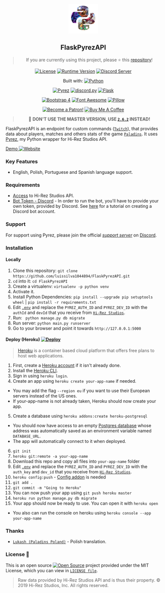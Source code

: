 
<div  align="center">
<a href="https://github.com/luissilva1044894/FlaskPyrezAPI" title="FlaskPyrezAPI - Github repository" alt="FlaskPyrezAPI · Github repository"><img src="./data/static/img/pyrez.png" height="96" width="96"></a>

## FlaskPyrezAPI

> If you are currently using this project, please ⭐️ this [repository][github-repo]!

[![License](https://img.shields.io/github/license/luissilva1044894/FlaskPyrezAPI.svg?logo=github&logoColor=white&logoWidth=10style=plastic)](./LICENSE "FlaskPyrezAPI · LICENSE")
[![Runtime Version](https://img.shields.io/pypi/pyversions/flask.svg?style=plastic&logo=python&logoColor=white&logoWidth=10)](https://pypi.org/project/pyrez "Python Runtime Versions")
[![Discord Server](https://img.shields.io/discord/549020573846470659.svg?logo=discord&logoColor=white&logoWidth=10&style=plastic)](https://discord.gg/XkydRPS "Support Server · Discord")

Built with:  [![Python](https://img.shields.io/badge/Python-3.7.6-blue.svg?style=plastic&logo=python&logoWidth=15&logoColor=white)](https://docs.python.org/3.7/whatsnew/changelog.html#python-3-7-6-final "Python 3.7.6")

[![Pyrez](https://img.shields.io/badge/Pyrez-1.1.0.2-00bb88.svg?logo=github&logoColor=white&style=plastic)](https://github.com/luissilva1044894/Pyrez/tree/1.1.x "Pyrez · 1.1.0.2")
[![discord.py][badge-discord-py]][discord-py]
[![Flask](https://img.shields.io/badge/Flask-1.1.1-orange.svg?logo=flask&logoColor=white&style=plastic)](https://pypi.org/project/Flask/1.1.1/ "Flask · 1.1.1")

[![Bootstrap 4](https://img.shields.io/badge/Bootstrap-4.4.1-orange.svg?logo=bootstrap&logoColor=white&style=plastic)](https://getbootstrap.com/docs/4.4/getting-started/introduction/ "Bootstrap · 4.4.1")
[![Font Awesome](https://img.shields.io/badge/Font_Awesome-5.12.1-orange.svg?style=plastic)](https://github.com/FortAwesome/Font-Awesome/blob/master/CHANGELOG.md#5121---2020-02-04 "Font Awesome · 5.12.1")
[![Pillow][badge-pillow]][pillow]

[![Become a Patron!][bagde-patreon]](https://www.patreon.com/bePatron?u=14686910 "Become a Patron!")
<a href="https://www.buymeacoff.ee/Nonsocial" target="_blank"><img src="https://www.buymeacoffee.com/assets/img/custom_images/orange_img.png" alt="Buy Me A Coffee" style="height: 41px !important;width: 174px !important;box-shadow: 0px 3px 2px 0px rgba(190, 190, 190, 0.5) !important;-webkit-box-shadow: 0px 3px 2px 0px rgba(190, 190, 190, 0.5) !important;" ></a>

> :construction: **DON'T USE THE MASTER VERSION, USE [`2.6.2`](https://github.com/luissilva1044894/FlaskPyrezAPI/tree/v2.6.2) INSTEAD!**

</div>

FlaskPyrezAPI is an endpoint for custom commands ([`Twitch`](https://twitch.tv "Twitch")), that provides data about players, matches and others stats of the game [`Paladins`](https://paladins.com "Paladins Game"). It uses [Pyrez](https://github.com/luissilva1044894/Pyrez "Pyrez · Github repository"), my Python wrapper for Hi-Rez Studios API.

[Demo ![Website](https://img.shields.io/website/https/nonsocial.herokuapp.com.svg?logo=heroku&logoColor=white&)](https://nonsocial.herokuapp.com/)

### Key Features
 * English, Polish, Portuguese and Spanish language support.

### Requirements
- [Access](https://pyrez.readthedocs.io/en/stable/gettingstarted.html#registration "Form access to Hi-Rez Studios API") to Hi-Rez Studios API.
- [Bot Token - Discord](https://discordapp.com/developers/applications/me) - In order to run the bot, you'll have to provide your own token, provided by Discord. See [here](https://github.com/reactiflux/discord-irc/wiki/Creating-a-discord-bot-&-getting-a-token) for a tutorial on creating a Discord bot account.

### Support
For support using Pyrez, please join the official [*support server*](
https://discord.gg/XkydRPS "Support Server · Discord") on [Discord](https://discordapp.com/ "Discord App").

### Installation
#### Locally
1. Clone this repository: `git clone https://github.com/luissilva1044894/FlaskPyrezAPI.git`
2. ``cd`` into it: `cd FlaskPyrezAPI`
3. Create a virtualenv: `virtualenv -p python venv`
4. Activate it.
5. Install Python Dependencies: `pip install --upgrade pip setuptools wheel` | `pip install -r requirements.txt`
6. Edit [`.env`](./.env.example) and replace the `PYREZ_AUTH_ID` and `PYREZ_DEV_ID` with the `authId` and `devId` that you receive from [`Hi-Rez Studios`](https://luissilva1044894.github.io/Pyrez/docs#registration "Form access to Hi-Rez Studios API").
7. Run: ` python manage.py db migrate`
8. Run server: `python main.py runserver`
9. Go to your browser and point it towards `http://127.0.0.1:5000`

#### Deploy (Heroku) [![Deploy](https://www.herokucdn.com/deploy/button.svg)](https://heroku.com/deploy?template=https://github.com/luissilva1044894/FlaskPyrezAPI/tree/master "Deploy to Heroku")

> [Heroku](https://heroku.com/) is a container based cloud platform that offers free plans to host web applications.

1. First, create a [Heroku account](https://id.heroku.com/login) if it isn't already done.
2. Install the [Heroku CLI](https://devcenter.heroku.com/articles/heroku-cli "Heroku CLI").
3. Sign in using `heroku login`.
4. Create an app using `heroku create your-app-name` if needed.
  - You may add the flag `--region eu` if you want to use their European servers instead of the US ones.
  - If your-app-name is not already taken, Heroku should now create your app.
5. Create a database using `heroku addons:create heroku-postgresql`
  - You should now have access to an empty [Postgres database](https://elements.heroku.com/addons/heroku-postgresql) whose address was automatically saved as an environment variable named `DATABASE_URL`.
  - The app will automatically connect to it when deployed.
<!--
6. Now, generate a secret key and save it to an ENV variable named SECRET_KEY using `heroku config:set SECRET_KEY=ruby -rsecurerandom -e "puts SecureRandom.hex(64)"`
-->
6. `git init`
7. `heroku git:remote -a your-app-name`
8. Download this repo and copy all files into `your-app-name` folder
9. Edit [`.env`](./.env.example) and replace the `PYREZ_AUTH_ID` and `PYREZ_DEV_ID` with the `auth_key` and `dev_id` that you receive from [`Hi-Rez Studios`](https://pyrez.readthedocs.io/en/stable/getting_started.html#registration "Form access to Hi-Rez Studios API").
10. `heroku config:push` - [Config addon](https://github.com/xavdid/heroku-config) is needed
11. `git add .`
12. `git commit -m "Going to Heroku"`
13. You can now push your app using `git push heroku master`
14. `heroku run python manage.py db migrate`
15. Your app should now be ready to use. You can open it with `heroku open`
  - You also can run the console on heroku using `heroku console --app your-app-name`

### Thanks
* [`Lukash (Paladins Poland)`](https://www.facebook.com/PaladinsPoland/ "Paladins Poland") - Polish translation.

### License 📝
This is an open source [![Open Source](https://raw.githubusercontent.com/abhishekbanthia/Public-APIs/master/opensource.png)](https://www.opensource.org "See http://www.opensource.org for the Open Source Definition") project provided under the MIT License, which you can view in [`LICENSE file`](./LICENSE "FlaskPyrezAPI · License").

> Raw data provided by Hi-Rez Studios API and is thus their property. © 2019 Hi-Rez Studios, Inc. All rights reserved.

[badge-discord-py]: https://img.shields.io/badge/discord.py-1.3.2-orange.svg?logo=discord&logoColor=white&style=plastic
[badge-pillow]: https://img.shields.io/badge/Pillow-7.0.0-orange.svg?logoColor=white&style=plastic

[discord-py]: https://discordpy.readthedocs.io/en/v1.3.2/ "Discord.py 1.3.2"
[pillow]: https://pillow.readthedocs.io/en/stable/releasenotes/7.0.0.html "Pillow 7.0.0"

[bagde-patreon]: https://img.shields.io/endpoint.svg?url=https%3A%2F%2Fshieldsio-patreon.herokuapp.com%2Fnonsocial&logoColor=white&style=plastic
[github-repo]: https://github.com/luissilva1044894/FlaskPyrezAPI

